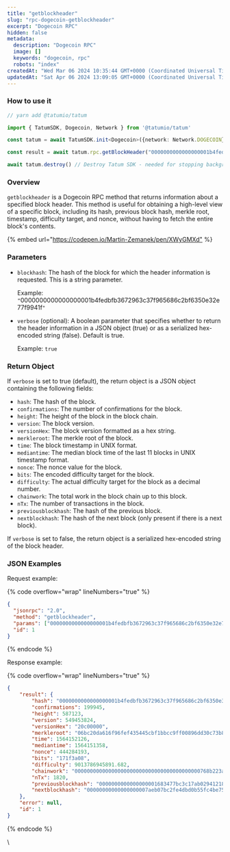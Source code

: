 ```yaml
---
title: "getblockheader"
slug: "rpc-dogecoin-getblockheader"
excerpt: "Dogecoin RPC"
hidden: false
metadata: 
  description: "Dogecoin RPC"
  image: []
  keywords: "dogecoin, rpc"
  robots: "index"
createdAt: "Wed Mar 06 2024 10:35:44 GMT+0000 (Coordinated Universal Time)"
updatedAt: "Sat Apr 06 2024 13:09:05 GMT+0000 (Coordinated Universal Time)"
---
```




### How to use it



```typescript
// yarn add @tatumio/tatum

import { TatumSDK, Dogecoin, Network } from '@tatumio/tatum'

const tatum = await TatumSDK.init<Dogecoin>({network: Network.DOGECOIN})

const result = await tatum.rpc.getBlockHeader("0000000000000000001b4fedbfb3672963c37f965686c2bf6350e32e77f9941f", true)

await tatum.destroy() // Destroy Tatum SDK - needed for stopping background jobs
```



### Overview

`getblockheader` is a Dogecoin RPC method that returns information about a specified block header. This method is useful for obtaining a high-level view of a specific block, including its hash, previous block hash, merkle root, timestamp, difficulty target, and nonce, without having to fetch the entire block's contents.

{% embed url="<https://codepen.io/Martin-Zemanek/pen/XWyGMXd"> %}

### Parameters

- `blockhash`: The hash of the block for which the header information is requested. This is a string parameter.

  Example: `"`0000000000000000001b4fedbfb3672963c37f965686c2bf6350e32e77f9941f`"`
- `verbose` (optional): A boolean parameter that specifies whether to return the header information in a JSON object (true) or as a serialized hex-encoded string (false). Default is true.

  Example: `true`

### Return Object

If `verbose` is set to true (default), the return object is a JSON object containing the following fields:

- `hash`: The hash of the block.
- `confirmations`: The number of confirmations for the block.
- `height`: The height of the block in the block chain.
- `version`: The block version.
- `versionHex`: The block version formatted as a hex string.
- `merkleroot`: The merkle root of the block.
- `time`: The block timestamp in UNIX format.
- `mediantime`: The median block time of the last 11 blocks in UNIX timestamp format.
- `nonce`: The nonce value for the block.
- `bits`: The encoded difficulty target for the block.
- `difficulty`: The actual difficulty target for the block as a decimal number.
- `chainwork`: The total work in the block chain up to this block.
- `nTx`: The number of transactions in the block.
- `previousblockhash`: The hash of the previous block.
- `nextblockhash`: The hash of the next block (only present if there is a next block).

If `verbose` is set to false, the return object is a serialized hex-encoded string of the block header.

### JSON Examples

Request example:

{% code overflow="wrap" lineNumbers="true" %}

```json
{
  "jsonrpc": "2.0",
  "method": "getblockheader",
  "params": ["0000000000000000001b4fedbfb3672963c37f965686c2bf6350e32e77f9941f", true],
  "id": 1
}
```

{% endcode %}

Response example:

{% code overflow="wrap" lineNumbers="true" %}

```json
{
    "result": {
        "hash": "0000000000000000001b4fedbfb3672963c37f965686c2bf6350e32e77f9941f",
        "confirmations": 199945,
        "height": 587123,
        "version": 549453824,
        "versionHex": "20c00000",
        "merkleroot": "06bc20da616f96fef435445cbf1bbcc9ff00896dd30c73b875aed7e06902666d",
        "time": 1564152126,
        "mediantime": 1564151358,
        "nonce": 444284193,
        "bits": "171f3a08",
        "difficulty": 9013786945891.682,
        "chainwork": "00000000000000000000000000000000000000000768b223a5622f8f0f1ac0a0",
        "nTx": 1820,
        "previousblockhash": "0000000000000000001683477bc3c17ab029412183952cb4a37f49968e16e6a8",
        "nextblockhash": "00000000000000000007aeb07bc2fe4dbd0b55fc4be751050589b59fe95352fc"
    },
    "error": null,
    "id": 1
}
```

{% endcode %}

\\
